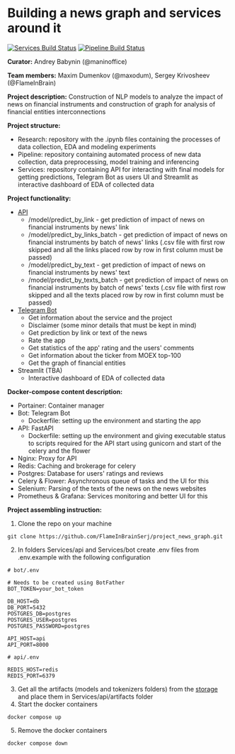 # Building a news graph and services around it

[![Services Build Status](https://github.com/FlameInBrainSerj/project_news_graph/actions/workflows/services.yml/badge.svg?branch=main)](https://github.com/FlameInBrainSerj/project_news_graph/actions/workflows/services.yml) [![Pipeline Build Status](https://github.com/FlameInBrainSerj/project_news_graph/actions/workflows/pipeline.yml/badge.svg?branch=main)](https://github.com/FlameInBrainSerj/project_news_graph/blob/main/.github/workflows/pipeline.yml)

**Curator:** Andrey Babynin (@maninoffice)

**Team members:** Maxim Dumenkov (@maxodum), Sergey Krivosheev (@FlameInBrain)

**Project description:** Construction of NLP models to analyze the impact of news on financial instruments and construction of graph for analysis of financial entities interconnections

**Project structure:**
- Research: repository with the .ipynb files containing the processes of data collection, EDA and modeling experiments
- Pipeline: repository containing automated process of new data collection, data preprocessing, model training and inferencing
- Services: repository containing API for interacting with final models for getting predictions, Telegram Bot as users UI and Streamlit as interactive dashboard of EDA of collected data

**Project functionality:**
- [API](http://185.209.31.172:8189/docs)
    - /model/predict_by_link - get prediction of impact of news on financial instruments by news' link
    - /model/predict_by_links_batch - get prediction of impact of news on financial instruments by batch of news' links (.csv file with first row skipped and all the links placed row by row in first column must be passed)
    - /model/predict_by_text - get prediction of impact of news on financial instruments by news' text
    - /model/predict_by_texts_batch - get prediction of impact of news on financial instruments by batch of news' texts (.csv file with first row skipped and all the texts placed row by row in first column must be passed)
- [Telegram Bot](https://t.me/project_news_anal_bot)
    - Get information about the service and the project
    - Disclaimer (some minor details that must be kept in mind)
    - Get prediction by link or text of the news
    - Rate the app
    - Get statistics of the app' rating and the users' comments
    - Get information about the ticker from MOEX top-100
    - Get the graph of financial entities
- Streamlit (TBA)
    * Interactive dashboard of EDA of collected data


**Docker-compose content description:**
- Portainer: Container manager
- Bot: Telegram Bot
    - Dockerfile: setting up the environment and starting the app
- API: FastAPI
    - Dockerfile: setting up the environment and giving executable status to scripts required for the API start using gunicorn and start of the celery and the flower
- Nginx: Proxy for API
- Redis: Caching and brokerage for celery
- Postgres: Database for users' ratings and reviews
- Celery & Flower: Asynchronous queue of tasks and the UI for this
- Selenium: Parsing of the texts of the news on the news websites
- Prometheus & Grafana: Services monitoring and better UI for this

**Project assembling instruction:**

1. Clone the repo on your machine
```
git clone https://github.com/FlameInBrainSerj/project_news_graph.git
```
2. In folders Services/api and Services/bot create .env files from .env.example with the following configuration
```
# bot/.env

# Needs to be created using BotFather
BOT_TOKEN=your_bot_token

DB_HOST=db
DB_PORT=5432
POSTGRES_DB=postgres
POSTGRES_USER=postgres
POSTGRES_PASSWORD=postgres

API_HOST=api
API_PORT=8000
```
```
# api/.env

REDIS_HOST=redis
REDIS_PORT=6379
```
3. Get all the artifacts (models and tokenizers folders) from the [storage](https://disk.yandex.ru/d/sdQmEjHlah6BBg) and place them in Services/api/artifacts folder
4. Start the docker containers
```
docker compose up
```
5. Remove the docker containers
```
docker compose down
```
